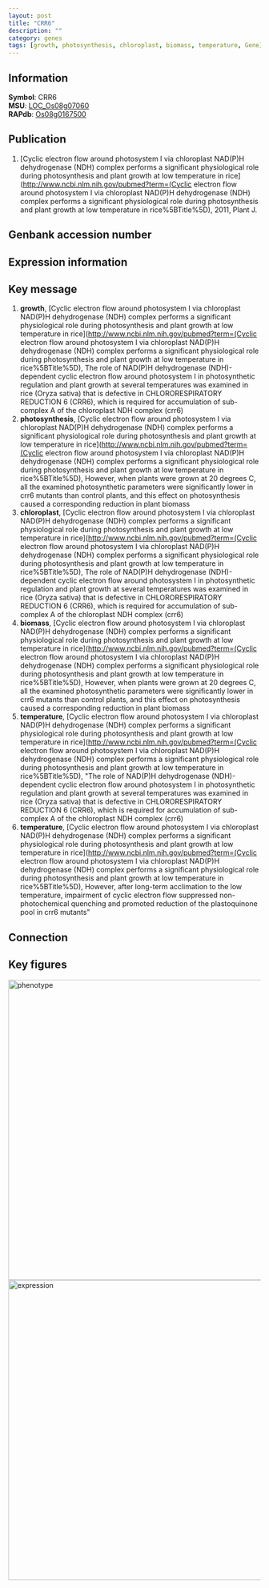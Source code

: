 ```yaml
---
layout: post
title: "CRR6"
description: ""
category: genes
tags: [growth, photosynthesis, chloroplast, biomass, temperature, Gene]
---
```


## Information
__Symbol__: CRR6  
__MSU__: [LOC_Os08g07060](http://rice.plantbiology.msu.edu/cgi-bin/ORF_infopage.cgi?orf=LOC_Os08g07060)  
__RAPdb__: [Os08g0167500](http://rapdb.dna.affrc.go.jp/viewer/gbrowse_details/irgsp1?name=Os08g0167500)  

## Publication
1. [Cyclic electron flow around photosystem I via chloroplast NAD(P)H dehydrogenase (NDH) complex performs a significant physiological role during photosynthesis and plant growth at low temperature in rice](http://www.ncbi.nlm.nih.gov/pubmed?term=(Cyclic electron flow around photosystem I via chloroplast NAD(P)H dehydrogenase (NDH) complex performs a significant physiological role during photosynthesis and plant growth at low temperature in rice%5BTitle%5D), 2011, Plant J.

## Genbank accession number

## Expression information

## Key message
1. __growth__, [Cyclic electron flow around photosystem I via chloroplast NAD(P)H dehydrogenase (NDH) complex performs a significant physiological role during photosynthesis and plant growth at low temperature in rice](http://www.ncbi.nlm.nih.gov/pubmed?term=(Cyclic electron flow around photosystem I via chloroplast NAD(P)H dehydrogenase (NDH) complex performs a significant physiological role during photosynthesis and plant growth at low temperature in rice%5BTitle%5D), The role of NAD(P)H dehydrogenase (NDH)-dependent cyclic electron flow around photosystem I in photosynthetic regulation and plant growth at several temperatures was examined in rice (Oryza sativa) that is defective in CHLORORESPIRATORY REDUCTION 6 (CRR6), which is required for accumulation of sub-complex A of the chloroplast NDH complex (crr6)
2. __photosynthesis__, [Cyclic electron flow around photosystem I via chloroplast NAD(P)H dehydrogenase (NDH) complex performs a significant physiological role during photosynthesis and plant growth at low temperature in rice](http://www.ncbi.nlm.nih.gov/pubmed?term=(Cyclic electron flow around photosystem I via chloroplast NAD(P)H dehydrogenase (NDH) complex performs a significant physiological role during photosynthesis and plant growth at low temperature in rice%5BTitle%5D),  However, when plants were grown at 20 degrees C, all the examined photosynthetic parameters were significantly lower in crr6 mutants than control plants, and this effect on photosynthesis caused a corresponding reduction in plant biomass
3. __chloroplast__, [Cyclic electron flow around photosystem I via chloroplast NAD(P)H dehydrogenase (NDH) complex performs a significant physiological role during photosynthesis and plant growth at low temperature in rice](http://www.ncbi.nlm.nih.gov/pubmed?term=(Cyclic electron flow around photosystem I via chloroplast NAD(P)H dehydrogenase (NDH) complex performs a significant physiological role during photosynthesis and plant growth at low temperature in rice%5BTitle%5D), The role of NAD(P)H dehydrogenase (NDH)-dependent cyclic electron flow around photosystem I in photosynthetic regulation and plant growth at several temperatures was examined in rice (Oryza sativa) that is defective in CHLORORESPIRATORY REDUCTION 6 (CRR6), which is required for accumulation of sub-complex A of the chloroplast NDH complex (crr6)
4. __biomass__, [Cyclic electron flow around photosystem I via chloroplast NAD(P)H dehydrogenase (NDH) complex performs a significant physiological role during photosynthesis and plant growth at low temperature in rice](http://www.ncbi.nlm.nih.gov/pubmed?term=(Cyclic electron flow around photosystem I via chloroplast NAD(P)H dehydrogenase (NDH) complex performs a significant physiological role during photosynthesis and plant growth at low temperature in rice%5BTitle%5D),  However, when plants were grown at 20 degrees C, all the examined photosynthetic parameters were significantly lower in crr6 mutants than control plants, and this effect on photosynthesis caused a corresponding reduction in plant biomass
5. __temperature__, [Cyclic electron flow around photosystem I via chloroplast NAD(P)H dehydrogenase (NDH) complex performs a significant physiological role during photosynthesis and plant growth at low temperature in rice](http://www.ncbi.nlm.nih.gov/pubmed?term=(Cyclic electron flow around photosystem I via chloroplast NAD(P)H dehydrogenase (NDH) complex performs a significant physiological role during photosynthesis and plant growth at low temperature in rice%5BTitle%5D), "The role of NAD(P)H dehydrogenase (NDH)-dependent cyclic electron flow around photosystem I in photosynthetic regulation and plant growth at several temperatures was examined in rice (Oryza sativa) that is defective in CHLORORESPIRATORY REDUCTION 6 (CRR6), which is required for accumulation of sub-complex A of the chloroplast NDH complex (crr6)
6. __temperature__, [Cyclic electron flow around photosystem I via chloroplast NAD(P)H dehydrogenase (NDH) complex performs a significant physiological role during photosynthesis and plant growth at low temperature in rice](http://www.ncbi.nlm.nih.gov/pubmed?term=(Cyclic electron flow around photosystem I via chloroplast NAD(P)H dehydrogenase (NDH) complex performs a significant physiological role during photosynthesis and plant growth at low temperature in rice%5BTitle%5D),  However, after long-term acclimation to the low temperature, impairment of cyclic electron flow suppressed non-photochemical quenching and promoted reduction of the plastoquinone pool in crr6 mutants"

## Connection

## Key figures
<img src="http://ricencode.github.io/images/CRR6.pheno.png" alt="phenotype"  style="width: 600px;"/>

<img src="http://ricencode.github.io/images/CRR6.exp.png" alt="expression"  style="width: 600px;"/>


